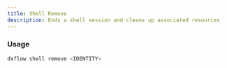 ```yaml
---
title: Shell Remove 
description: Ends a shell session and cleans up associated resources
---
```


### Usage

```bash [Terminal]
dxflow shell remove <IDENTITY>
```

